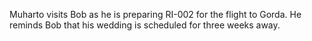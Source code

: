 Muharto visits Bob as he is preparing RI-002 for the flight to Gorda. He reminds Bob that his wedding is scheduled for three weeks away. 